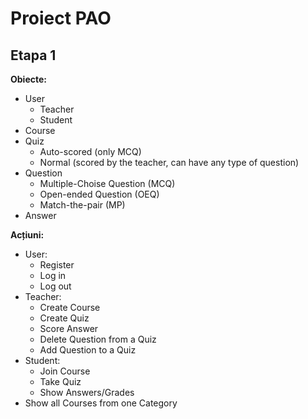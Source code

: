 # Proiect PAO
## Etapa 1
**Obiecte:**
* User
   * Teacher
   * Student
* Course
* Quiz
   * Auto-scored (only MCQ)
   * Normal (scored by the teacher, can have any type of question)
* Question
   * Multiple-Choise Question (MCQ)
   * Open-ended Question (OEQ)
   * Match-the-pair (MP)
* Answer  
  
**Acțiuni:**
* User:
   * Register
   * Log in
   * Log out
* Teacher:
   * Create Course
   * Create Quiz
   * Score Answer
   * Delete Question from a Quiz
   * Add Question to a Quiz
 * Student:
   * Join Course
   * Take Quiz
   * Show Answers/Grades
 * Show all Courses from one Category
